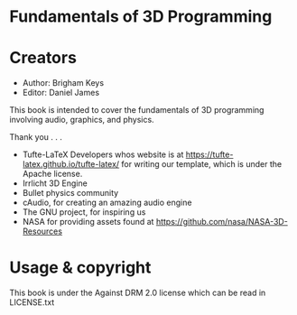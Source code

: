 Fundamentals of 3D Programming
==============================

Creators
========
- Author: Brigham Keys
- Editor: Daniel James

This book is intended to cover the fundamentals of 3D programming involving audio, graphics, and physics.

Thank you . . .
- Tufte-LaTeX Developers whos website is at https://tufte-latex.github.io/tufte-latex/ for writing our template, which is under the Apache license.
- Irrlicht 3D Engine
- Bullet physics community
- cAudio, for creating an amazing audio engine
- The GNU project, for inspiring us
- NASA for providing assets found at https://github.com/nasa/NASA-3D-Resources

Usage & copyright
=================
This book is under the Against DRM 2.0 license which can be read in LICENSE.txt

